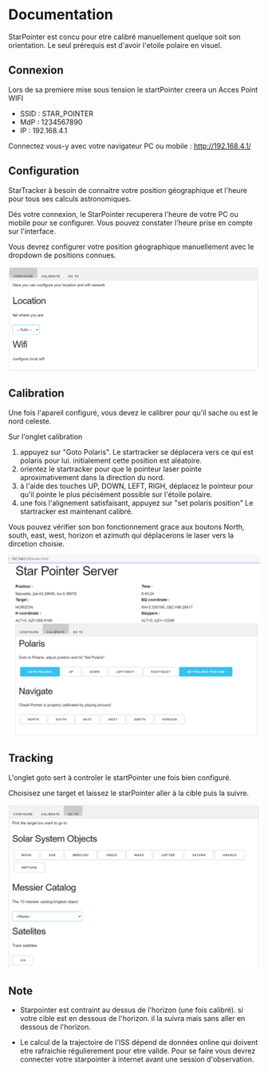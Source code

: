 Documentation
===

StarPointer est concu pour etre calibré manuellement quelque soit son orientation.
Le seul prérequis est d'avoir l'etoile polaire en visuel.

Connexion
---
Lors de sa premiere mise sous tension le startPointer creera un Acces Point WIFI
- SSID : STAR_POINTER
- MdP  : 1234567890
- IP   : 192.168.4.1

Connectez vous-y avec votre navigateur PC ou mobile : http://192.168.4.1/

Configuration
---
StarTracker à besoin de connaitre votre position géographique et l'heure pour tous ses calculs astronomiques.

Dés votre connexion, le StarPointer recuperera l'heure de votre PC ou mobile pour se configurer.
Vous pouvez constater l'heure prise en compte sur l'interface.

Vous devrez configurer votre position géographique manuellement avec le dropdown de positions connues.

![Configure](IHM_Configure.png)

Calibration
---
Une fois l'apareil configuré, vous devez le calibrer pour qu'il sache ou est le nord celeste.

Sur l'onglet calibration
  1. appuyez sur "Goto Polaris". Le startracker se déplacera vers ce qui est polaris pour lui. initialement cette position est aléatoire.
  2. orientez le startracker pour que le pointeur laser pointe aproximativement dans la direction du nord.
  3. à l'aide des touches UP, DOWN, LEFT, RIGH, déplacez le pointeur pour qu'il pointe le plus pécisément possible sur l'étoile polaire.
  4. une fois l'alignement satisfaisant, appuyez sur "set polaris position"
Le startracker est maintenant calibré.

Vous pouvez vérifier son bon fonctionnement grace aux boutons North, south, east, west, horizon et azimuth qui déplacerons le laser vers la dircetion choisie.

![Calibrate](IHM_Calibrate.png)

Tracking
---
L'onglet goto sert à controler le startPointer une fois bien configuré.

Choisisez une target et laissez le starPointer aller à la cible puis la suivre.

![Go To](IHM_Goto.png)

Note
---
- Starpointer est contraint au dessus de l'horizon (une fois calibré). si votre cible est en dessous de l'horizon. il la suivra mais sans aller en dessous de l'horizon.

- Le calcul de la trajectoire de l'ISS dépend de données online qui doivent etre rafraichie régulierement pour etre valide. Pour se faire vous devrez connecter votre starpointer à internet avant une session d'observation.


